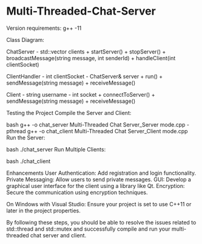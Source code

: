 # Multi-Threaded-Chat-Server

Version requirements: g++ -11 

Class Diagram:

  ChatServer
    - std::vector<ClientHandler> clients
    + startServer()
    + stopServer()
    + broadcastMessage(string message, int senderId)
    + handleClient(int clientSocket)

  ClientHandler
    - int clientSocket
    - ChatServer& server
    + run()
    + sendMessage(string message)
    + receiveMessage()
  
  Client
    - string username
    - int socket
    + connectToServer()
    + sendMessage(string message)
    + receiveMessage()

Testing the Project
Compile the Server and Client:

bash
g++ -o chat_server Multi-Threaded Chat Server_Server mode.cpp -pthread
g++ -o chat_client Multi-Threaded Chat Server_Client mode.cpp
Run the Server:

bash
./chat_server
Run Multiple Clients:

bash
./chat_client

Enhancements
User Authentication: Add registration and login functionality.
Private Messaging: Allow users to send private messages.
GUI: Develop a graphical user interface for the client using a library like Qt.
Encryption: Secure the communication using encryption techniques.

On Windows with Visual Studio:
Ensure your project is set to use C++11 or later in the project properties.

By following these steps, you should be able to resolve the issues related to std::thread and std::mutex and successfully compile and run your multi-threaded chat server and client.
